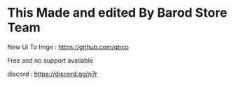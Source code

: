 # This Made and edited By Barod Store Team

New Ui
To Imge : https://github.com/qbco

Free and no support available

discord : https://discord.gg/n7r

